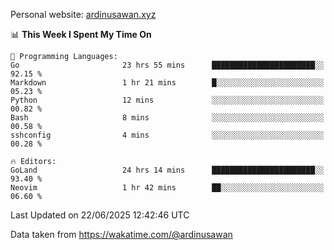 Personal website: [ardinusawan.xyz](https://ardinusawan.xyz)

<!--START_SECTION:waka-->
📊 **This Week I Spent My Time On** 

```text
💬 Programming Languages: 
Go                       23 hrs 55 mins      ███████████████████████░░   92.15 % 
Markdown                 1 hr 21 mins        █░░░░░░░░░░░░░░░░░░░░░░░░   05.23 % 
Python                   12 mins             ░░░░░░░░░░░░░░░░░░░░░░░░░   00.82 % 
Bash                     8 mins              ░░░░░░░░░░░░░░░░░░░░░░░░░   00.58 % 
sshconfig                4 mins              ░░░░░░░░░░░░░░░░░░░░░░░░░   00.28 % 

🔥 Editors: 
GoLand                   24 hrs 14 mins      ███████████████████████░░   93.40 % 
Neovim                   1 hr 42 mins        ██░░░░░░░░░░░░░░░░░░░░░░░   06.60 % 
```


 Last Updated on 22/06/2025 12:42:46 UTC
<!--END_SECTION:waka-->
Data taken from https://wakatime.com/@ardinusawan
